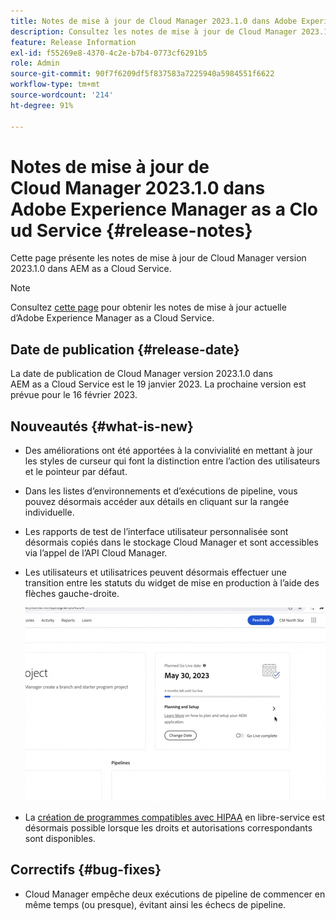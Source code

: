 ```yaml
---
title: Notes de mise à jour de Cloud Manager 2023.1.0 dans Adobe Experience Manager as a Cloud Service
description: Consultez les notes de mise à jour de Cloud Manager 2023.1.0 dans AEM as a Cloud Service.
feature: Release Information
exl-id: f55269e8-4370-4c2e-b7b4-0773cf6291b5
role: Admin
source-git-commit: 90f7f6209df5f837583a7225940a5984551f6622
workflow-type: tm+mt
source-wordcount: '214'
ht-degree: 91%

---
```


# Notes de mise à jour de Cloud Manager 2023.1.0 dans Adobe Experience Manager as a Cloud Service {#release-notes}

Cette page présente les notes de mise à jour de Cloud Manager version 2023.1.0 dans AEM as a Cloud Service.

>[!NOTE]
>
>Consultez [cette page](/help/release-notes/release-notes-cloud/release-notes-current.md) pour obtenir les notes de mise à jour actuelle d’Adobe Experience Manager as a Cloud Service.

## Date de publication {#release-date}

La date de publication de Cloud Manager version 2023.1.0 dans AEM as a Cloud Service est le 19 janvier 2023. La prochaine version est prévue pour le 16 février 2023.

## Nouveautés {#what-is-new}

* Des améliorations ont été apportées à la convivialité en mettant à jour les styles de curseur qui font la distinction entre l’action des utilisateurs et le pointeur par défaut.

* Dans les listes d’environnements et d’exécutions de pipeline, vous pouvez désormais accéder aux détails en cliquant sur la rangée individuelle.

* Les rapports de test de l’interface utilisateur personnalisée sont désormais copiés dans le stockage Cloud Manager et sont accessibles via l’appel de l’API Cloud Manager.

* Les utilisateurs et utilisatrices peuvent désormais effectuer une transition entre les statuts du widget de mise en production à l’aide des flèches gauche-droite.

  ![Transitions du widget de mise en production.](/help/implementing/cloud-manager/release-notes/assets/go-live-transitions.gif)

* La [création de programmes compatibles avec HIPAA](/help/implementing/cloud-manager/getting-access-to-aem-in-cloud/creating-production-programs.md) en libre-service est désormais possible lorsque les droits et autorisations correspondants sont disponibles.

## Correctifs {#bug-fixes}

* Cloud Manager empêche deux exécutions de pipeline de commencer en même temps (ou presque), évitant ainsi les échecs de pipeline.
